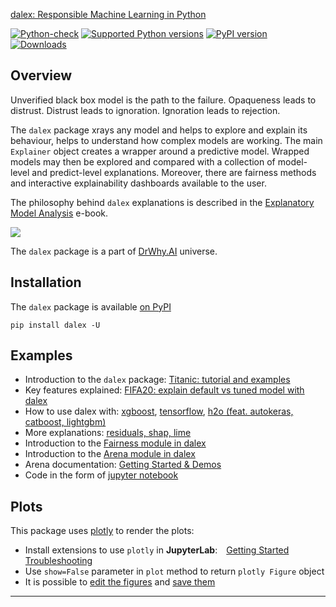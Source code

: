 
[dalex: Responsible Machine Learning in Python](http://dalex.drwhy.ai/)

[![Python-check](https://github.com/ModelOriented/DALEX/workflows/Python-check/badge.svg)](https://github.com/ModelOriented/DALEX/actions?query=workflow%3APython-check)
[![Supported Python
versions](https://img.shields.io/pypi/pyversions/dalex.svg)](https://pypi.org/project/dalex/)
[![PyPI version](https://badge.fury.io/py/dalex.svg)](https://badge.fury.io/py/dalex)
[![Downloads](https://pepy.tech/badge/dalex)](https://pepy.tech/project/dalex)

## Overview

Unverified black box model is the path to the failure. Opaqueness leads to distrust. Distrust leads to ignoration. Ignoration leads to rejection.

The `dalex` package xrays any model and helps to explore and explain its behaviour, helps to understand how complex models are working.
The main `Explainer` object creates a wrapper around a predictive model. Wrapped models may then be explored and compared with a collection of model-level and predict-level explanations. Moreover, there are fairness methods and interactive explainability dashboards available to the user.

The philosophy behind `dalex` explanations is described in the [Explanatory Model Analysis](https://pbiecek.github.io/ema/) e-book.

![](https://raw.githubusercontent.com/ModelOriented/DALEX/master/misc/DALEXpiramide.png)

The `dalex` package is a part of [DrWhy.AI](http://DrWhy.AI) universe.

## Installation

The `dalex` package is available [on PyPI](https://pypi.org/project/dalex/)

```console
pip install dalex -U
```

## Examples

* Introduction to the `dalex` package: [Titanic: tutorial and examples](https://dalex.drwhy.ai/python-dalex-titanic.html)
* Key features explained: [FIFA20: explain default vs tuned model with dalex](https://dalex.drwhy.ai/python-dalex-fifa.html)
* How to use dalex with: [xgboost](https://dalex.drwhy.ai/python-dalex-xgboost.html), [tensorflow](https://dalex.drwhy.ai/python-dalex-tensorflow.html), [h2o (feat. autokeras, catboost, lightgbm)](https://dalex.drwhy.ai/python-dalex-h2o.html)
* More explanations: [residuals, shap, lime](https://dalex.drwhy.ai/python-dalex-new.html)
* Introduction to the [Fairness module in dalex](https://dalex.drwhy.ai/python-dalex-fairness.html)
* Introduction to the [Arena module in dalex](https://dalex.drwhy.ai/python-dalex-arena.html)
* Arena documentation: [Getting Started & Demos](https://arena.drwhy.ai/docs/guide/basic-concepts/)
* Code in the form of [jupyter notebook](https://github.com/ModelOriented/DALEX-docs/tree/master/jupyter-notebooks)

## Plots

This package uses [plotly](https://plotly.com/python/) to render the plots:

* Install extensions to use `plotly` in **JupyterLab**:&emsp;[Getting Started](https://plot.ly/python/getting-started/#jupyterlab-support-python-35)&emsp;[Troubleshooting](https://plot.ly/python/troubleshooting/#jupyterlab-problems)
* Use `show=False` parameter in `plot` method to return `plotly Figure` object
* It is possible to [edit the figures](https://plotly.com/python/#fundamentals) and [save them](https://plotly.com/python/static-image-export/)

-------------------------------------------



